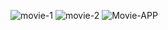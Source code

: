 ![movie-1](https://github.com/MohnishKumarS/laravel-movies-api/assets/113748184/f53ce2d9-5586-4516-8b9b-780baa9d1ae5)
![movie-2](https://github.com/MohnishKumarS/laravel-movies-api/assets/113748184/aa4c7bca-cde1-4b8e-8be6-f742d92aec99)
![Movie-APP](https://github.com/MohnishKumarS/laravel-movies-api/assets/113748184/160209fa-5c3f-4fd6-9e6c-1c23f749dc59)
